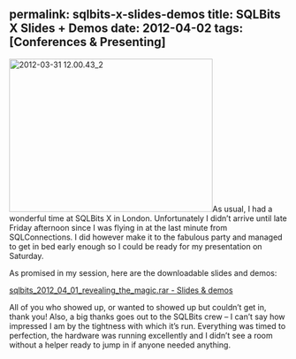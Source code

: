 permalink: sqlbits-x-slides-demos
title: SQLBits X Slides + Demos
date: 2012-04-02
tags: [Conferences & Presenting]
---
[<img class=" wp-image-2291 alignright" alt="2012-03-31 12.00.43_2" src="http://improve.dk/wp-content/uploads/2012/04/2012-03-31-12.00.43_2.jpg" width="368" height="277" />](http://improve.dk/wp-content/uploads/2012/04/2012-03-31-12.00.43_2.jpg)As usual, I had a wonderful time at SQLBits X in London. Unfortunately I didn’t arrive until late Friday afternoon since I was flying in at the last minute from SQLConnections. I did however make it to the fabulous party and managed to get in bed early enough so I could be ready for my presentation on Saturday.

As promised in my session, here are the downloadable slides and demos: <a href="/Images/Files/sqlbits_2012_04_01_revealing_the_magic.rar" target="_blank"></a>

[sqlbits_2012_04_01_revealing_the_magic.rar - Slides &amp; demos](http://improve.dk/wp-content/uploads/2012/04/sqlbits_2012_04_01_revealing_the_magic.rar)

All of you who showed up, or wanted to showed up but couldn’t get in, thank you! Also, a big thanks goes out to the SQLBits crew – I can’t say how impressed I am by the tightness with which it’s run. Everything was timed to perfection, the hardware was running excellently and I didn’t see a room without a helper ready to jump in if anyone needed anything.
